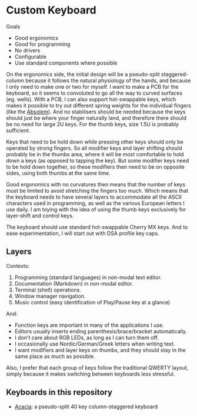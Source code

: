 # Custom Keyboard

Goals
- Good ergonomics
- Good for programming
- No drivers
- Configurable
- Use standard components where possible

On the ergonomics side, the initial design will be a pseudo-split staggered-column because it follows the natural physiology of the hands, and because I only need to make one or two for myself.  I want to make a PCB for the keyboard, so it seems to convoluted to go all the way to curved surfaces (eg. wells).  With a PCB, I can also support hot-swappable keys, which makes it possible to try out different spring weights for the individual fingers (like the [Absolem](https://zealot.hu/absolem/)).  And no stabilisers should be needed because the keys should just be where your finger naturally land, and therefore there should be no need for large 2U keys.  For the thumb keys, size 1.5U is probably sufficient.

Keys that need to be hold down while pressing other keys should only be operated by strong fingers.  So all modifier keys and layer shifting should probably be in the thumbs area, where it will be most comfortable to hold down a keys (as opposed to tapping the key).  But some modifier keys need to be hold down together, so these modifiers then need to be on opposite sides, using both thumbs at the same time.  

Good ergonomics with no curvatures then means that the number of keys must be limited to avoid stretching the fingers too much.  Which means that the keyboard needs to have several layers to accommodate all the ASCII characters used in programming, as well as the various European letters I use daily.  I am toying with the idea of using the thumb keys exclusively for layer-shift and control keys.

The keyboard should use standard hot-swappable Cherry MX keys.  And to ease experimentation, I will start out with DSA profile key caps.

## Layers

Contexts:

  1.  Programming (standard languages) in non-modal text editor.
  1.  Documentation (Markdown) in non-modal editor.
  1.  Terminal (shell) operations.
  1.  Window manager navigation.
  1.  Music control (easy identification of Play/Pause key at a glance)

And:

- Function keys are important in many of the applications I use.
- Editors usually inserts ending parenthesis/brace/bracket automatically.
- I don't care about RGB LEDs, as long as I can turn them off.
- I occasionally use Nordic/German/Greek letters when writing text.
- I want modifiers and layer keys on thumbs, and they should stay in the same place as much as possible.

Also, I prefer that each group of keys follow the traditional QWERTY layout, simply because it makes switching between keyboards less stressful.

## Keyboards in this repository

- [Acacia](acacia/): a pseudo-split 40 key column-staggered keyboard
